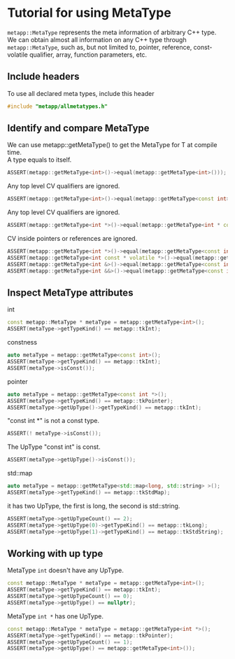 [//]: # (Auto generated file, don't modify this file.)

# Tutorial for using MetaType

`metapp::MetaType` represents the meta information of arbitrary C++ type.  
We can obtain almost all information on any C++ type through `metapp::MetaType`,
such as, but not limited to, pointer, reference, const-volatile qualifier, array, function parameters, etc.  

## Include headers
To use all declared meta types, include this header

```c++
#include "metapp/allmetatypes.h"
```

## Identify and compare MetaType

We can use metapp::getMetaType<T>() to get the MetaType for T at compile time.  
A type equals to itself.

```c++
ASSERT(metapp::getMetaType<int>()->equal(metapp::getMetaType<int>()));
```

Any top level CV qualifiers are ignored.

```c++
ASSERT(metapp::getMetaType<int>()->equal(metapp::getMetaType<const int>()));
```

Any top level CV qualifiers are ignored.

```c++
ASSERT(metapp::getMetaType<int *>()->equal(metapp::getMetaType<int * const>()));
```

CV inside pointers or references are ignored.

```c++
ASSERT(metapp::getMetaType<int *>()->equal(metapp::getMetaType<const int *>()));
ASSERT(metapp::getMetaType<int const * volatile *>()->equal(metapp::getMetaType<int volatile * const *>()));
ASSERT(metapp::getMetaType<int &>()->equal(metapp::getMetaType<const int &>()));
ASSERT(metapp::getMetaType<int &&>()->equal(metapp::getMetaType<const int &&>()));
```

## Inspect MetaType attributes

int

```c++
const metapp::MetaType * metaType = metapp::getMetaType<int>();
ASSERT(metaType->getTypeKind() == metapp::tkInt);
```

constness

```c++
auto metaType = metapp::getMetaType<const int>();
ASSERT(metaType->getTypeKind() == metapp::tkInt);
ASSERT(metaType->isConst());
```

pointer

```c++
auto metaType = metapp::getMetaType<const int *>();
ASSERT(metaType->getTypeKind() == metapp::tkPointer);
ASSERT(metaType->getUpType()->getTypeKind() == metapp::tkInt);
```

"const int *" is not a const type.

```c++
ASSERT(! metaType->isConst());
```

The UpType "const int" is const.

```c++
ASSERT(metaType->getUpType()->isConst());
```

std::map

```c++
auto metaType = metapp::getMetaType<std::map<long, std::string> >();
ASSERT(metaType->getTypeKind() == metapp::tkStdMap);
```

it has two UpType, the first is long, the second is std::string.

```c++
ASSERT(metaType->getUpTypeCount() == 2);
ASSERT(metaType->getUpType(0)->getTypeKind() == metapp::tkLong);
ASSERT(metaType->getUpType(1)->getTypeKind() == metapp::tkStdString);
```

## Working with up type

MetaType `int` doesn't have any UpType.  

```c++
const metapp::MetaType * metaType = metapp::getMetaType<int>();
ASSERT(metaType->getTypeKind() == metapp::tkInt);
ASSERT(metaType->getUpTypeCount() == 0);
ASSERT(metaType->getUpType() == nullptr);
```

MetaType `int *` has one UpType.  

```c++
const metapp::MetaType * metaType = metapp::getMetaType<int *>();
ASSERT(metaType->getTypeKind() == metapp::tkPointer);
ASSERT(metaType->getUpTypeCount() == 1);
ASSERT(metaType->getUpType() == metapp::getMetaType<int>());
```